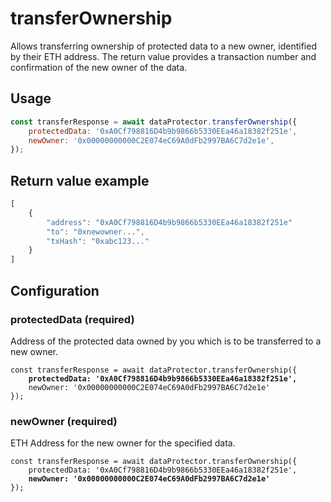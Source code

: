 # transferOwnership

Allows transferring ownership of protected data to a new owner, identified by their ETH address. The return value provides a transaction number and confirmation of the new owner of the data.

## Usage

```javascript
const transferResponse = await dataProtector.transferOwnership({
    protectedData: '0xA0Cf798816D4b9b9866b5330EEa46a18382f251e',
    newOwner: '0x00000000000C2E074eC69A0dFb2997BA6C7d2e1e',
});
```

## Return value example

```javascript
[
    {
        "address": "0xA0Cf798816D4b9b9866b5330EEa46a18382f251e"
        "to": "0xnewowner...",
        "txHash": "0xabc123..."
    }
]
```

## Configuration

### protectedData (required)

Address of the protected data owned by you which is to be transferred to a new owner.

<pre class="language-javascript"><code class="lang-javascript">const transferResponse = await dataProtector.transferOwnership({
    <strong>protectedData: '0xA0Cf798816D4b9b9866b5330EEa46a18382f251e',</strong>
    newOwner: '0x00000000000C2E074eC69A0dFb2997BA6C7d2e1e'
});
</code></pre>

### newOwner (required)

ETH Address for the new owner for the specified data.

<pre class="language-javascript"><code class="lang-javascript">const transferResponse = await dataProtector.transferOwnership({
    protectedData: '0xA0Cf798816D4b9b9866b5330EEa46a18382f251e',
    <strong>newOwner: '0x00000000000C2E074eC69A0dFb2997BA6C7d2e1e'</strong>
});
</code></pre>
